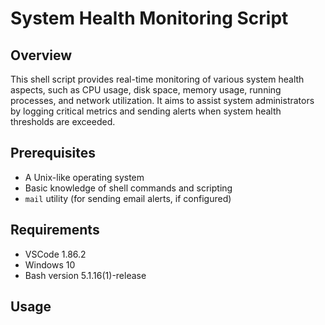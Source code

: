 # System Health Monitoring Script

## Overview

This shell script provides real-time monitoring of various system health aspects, such as CPU usage, disk space, memory usage, running processes, and network utilization. It aims to assist system administrators by logging critical metrics and sending alerts when system health thresholds are exceeded.

## Prerequisites

- A Unix-like operating system
- Basic knowledge of shell commands and scripting
- `mail` utility (for sending email alerts, if configured)

## Requirements 

- VSCode 1.86.2
- Windows 10
- Bash version 5.1.16(1)-release

## Usage 
